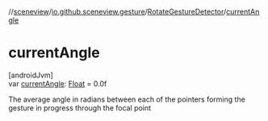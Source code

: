 //[sceneview](../../../index.md)/[io.github.sceneview.gesture](../index.md)/[RotateGestureDetector](index.md)/[currentAngle](current-angle.md)

# currentAngle

[androidJvm]\
var [currentAngle](current-angle.md): [Float](https://kotlinlang.org/api/latest/jvm/stdlib/kotlin/-float/index.html) = 0.0f

The average angle in radians between each of the pointers forming the gesture in progress through the focal point
